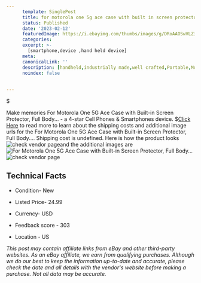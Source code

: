 ```yaml
---
      template: SinglePost
      title: for motorola one 5g ace case with built in screen protector full body 
      status: Published
      date: '2023-02-12'
      featuredImage: https://i.ebayimg.com/thumbs/images/g/DRoAAOSwVLZij5zU/s-l225.jpg
      categories: 
      excerpt: >-
        [smartphone,device ,hand held device]
      meta:
      canonicalLink: ''
      description: [handheld,industrially made,well crafted,Portable,Mobile,Compact,Convenient,Lightweight,Maneuverable,Man-portable,Miniature,Carriable,Hand-held,Light,Holdable,Transportable,Mobile device,Pocket-sized,On-the-go,Wireless,Cordless,Compact size,Convenient size, smartphone,device ,hand held device]
      noindex: false
      
        
---
```

$

Make memories For Motorola One 5G Ace Case with Built-in Screen Protector, Full Body... - a 4-star Cell Phones & Smartphones device.
$[Click Here](https://www.ebay.com/itm/393703459839?hash=item5baa8e0bff%3Ag%3ADRoAAOSwVLZij5zU&mkevt=1&mkcid=1&mkrid=711-53200-19255-0&campid=%253CePNCampaignId%253E&customid=%253CreferenceId%253E&toolid=10049) to read more to learn about the shipping costs and additional image urls for the For Motorola One 5G Ace Case with Built-in Screen Protector, Full Body.... Shipping cost is undefined. Here is how the product looks ![check vendor page](https://i.ebayimg.com/thumbs/images/g/DRoAAOSwVLZij5zU/s-l225.jpg)and the additional images are![For Motorola One 5G Ace Case with Built-in Screen Protector, Full Body...](https://i.ebayimg.com/images/g/DRoAAOSwVLZij5zU/s-l1600.jpg)![check vendor page](https://origin-galleryplus.ebayimg.com/ws/web/393703459839_2_0_1/225x225.jpg,https://origin-galleryplus.ebayimg.com/ws/web/393703459839_3_0_1/225x225.jpg)



 ## Technical Facts 



     
      

 - Condition- New 


      

 - Listed Price- 24.99 


      

 - Currency- USD 


      

 - Feedback score - 303 


      

 - Location - US 


      
      

 *_This post may contain affiliate links from eBay and other third-party websites. As an eBay affiliate, we earn from qualifying purchases. Although we do our best to keep the information up-to-date and accurate, please check the date and all details with the vendor's website before making a purchase. Not all data may be accurate._*






